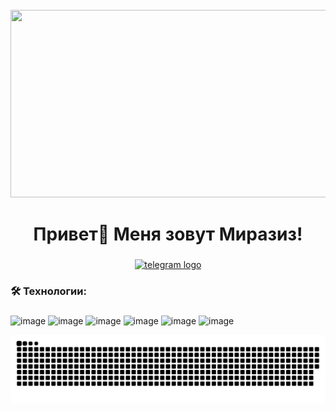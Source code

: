 <br clear="both">

<div align="center">
  <img height="300" width="600" src="https://user-images.githubusercontent.com/74038190/225813708-98b745f2-7d22-48cf-9150-083f1b00d6c9.gif"  />
</div>

###

<h1 align="center">Привет👋 Меня зовут Миразиз!</h1>

###
<div align="center">
<a href="https://t.me/CoderMiraziz" target="_blank">
    <img src="https://img.shields.io/static/v1?message=Telegram&logo=telegram&label=&color=2CA5E0&logoColor=white&labelColor=&style=for-the-badge" height="25" alt="telegram logo"  />
  </a>
</div>

###

<h3 align="left">🛠 Технологии:</h3>

###

![image](https://github.com/user-attachments/assets/822c9826-9279-4018-a9ca-2b198d53fe3c)
![image](https://github.com/user-attachments/assets/86b24550-9d95-4252-a176-ad9bb4e1c415)
![image](https://github.com/user-attachments/assets/f4606df4-3c53-401b-bcbd-3e96cfc96bc6)
![image](https://github.com/user-attachments/assets/27e1c2c9-a689-4cdb-8857-a28bba832973)
![image](https://github.com/user-attachments/assets/653f81e6-dac0-49e5-a6f5-a6764a7054ff)
![image](https://github.com/user-attachments/assets/fe451103-e1f0-4c68-9461-2747e0e43286)


![image](https://raw.githubusercontent.com/omadli/omadli/master/output/github-contribution-grid-snake.svg)

